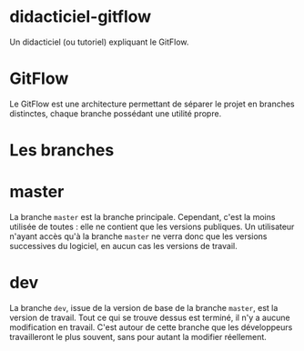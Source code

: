 # didacticiel-gitflow

Un didacticiel (ou tutoriel) expliquant le GitFlow.

# GitFlow

Le GitFlow est une architecture permettant de séparer le projet en branches distinctes, chaque branche possédant une utilité propre.

# Les branches

# master

La branche `master` est la branche principale. Cependant, c'est la moins utilisée de toutes : elle ne contient que les versions publiques. Un utilisateur n'ayant accès qu'à la branche `master` ne verra donc que les versions successives du logiciel, en aucun cas les versions de travail.

# dev

La branche `dev`, issue de la version de base de la branche `master`, est la version de travail. Tout ce qui se trouve dessus est terminé, il n'y a aucune modification en travail. C'est autour de cette branche que les développeurs travailleront le plus souvent, sans pour autant la modifier réellement.
